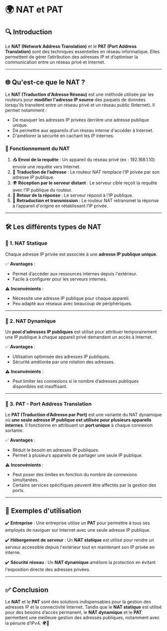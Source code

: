# 🌍 NAT et PAT

## 🔍 Introduction

Le **NAT (Network Address Translation)** et le **PAT (Port Address Translation)** sont des techniques essentielles en réseau informatique. Elles permettent de gérer l’attribution des adresses IP et d’optimiser la communication entre un réseau privé et Internet.

---

## 🌐 Qu'est-ce que le NAT ?

Le **NAT (Traduction d'Adresse Réseau)** est une méthode utilisée par les routeurs pour **modifier l'adresse IP source** des paquets de données lorsqu'ils transitent entre un réseau privé et un réseau public (Internet). Il permet notamment :

- De masquer les adresses IP privées derrière une adresse publique unique.
- De permettre aux appareils d'un réseau interne d'accéder à Internet.
- D'améliorer la sécurité en cachant les IP internes.

### 🔧 Fonctionnement du NAT

1. 📤 **Envoi de la requête** : Un appareil du réseau privé (ex : 192.168.1.10) envoie une requête vers Internet.
2. 🔄 **Traduction de l’adresse** : Le routeur NAT remplace l’IP privée par son adresse IP publique.
3. 🌍 **Réception par le serveur distant** : Le serveur cible reçoit la requête avec l’IP publique du routeur.
4. 📩 **Retour de la réponse** : Le serveur répond à l'IP publique.
5. 🔁 **Retraduction et transmission** : Le routeur NAT retransmet la réponse à l’appareil d'origine en rétablissant l’IP privée.

---

## 🛠️ Les différents types de NAT

### 🔹 1. NAT Statique

Chaque adresse IP privée est associée à une **adresse IP publique unique**.

✅ **Avantages** :
- Permet d’accéder aux ressources internes depuis l'extérieur.
- Facile à configurer pour les serveurs internes.

⚠️ **Inconvénients** :
- Nécessite une adresse IP publique pour chaque appareil.
- Peu adapté aux réseaux avec beaucoup de périphériques.

---

### 🔹 2. NAT Dynamique

Un **pool d’adresses IP publiques** est utilisé pour attribuer temporairement une IP publique à chaque appareil privé demandant un accès à Internet.

✅ **Avantages** :
- Utilisation optimisée des adresses IP publiques.
- Sécurité améliorée par une rotation des adresses.

⚠️ **Inconvénients** :
- Peut limiter les connexions si le nombre d’adresses publiques disponibles est insuffisant.

---

### 🔹 3. PAT - Port Address Translation

Le **PAT (Traduction d’Adresse par Port)** est une variante du NAT dynamique où **une seule adresse IP publique est utilisée pour plusieurs appareils internes**. Il fonctionne en attribuant un **port unique** à chaque connexion sortante.

✅ **Avantages** :
- Réduit le besoin en adresses IP publiques.
- Permet à plusieurs appareils de partager une seule IP publique.

⚠️ **Inconvénients** :
- Peut poser des limites en fonction du nombre de connexions simultanées.
- Certains services spécifiques peuvent être affectés par la gestion des ports.

---

## 🔗 Exemples d'utilisation

✔️ **Entreprise** : Une entreprise utilise un **PAT** pour permettre à tous ses employés de naviguer sur Internet avec une seule adresse IP publique.

✔️ **Hébergement de serveur** : Un **NAT statique** est utilisé pour rendre un serveur accessible depuis l'extérieur tout en maintenant son IP privée en interne.

✔️ **Sécurité réseau** : Un **NAT dynamique** améliore la protection en évitant l'exposition directe des adresses privées.

---

## ✅ Conclusion

Le **NAT** et le **PAT** sont des solutions indispensables pour la gestion des adresses IP et la connectivité Internet. Tandis que le **NAT statique** est utilisé pour des besoins d’accès permanent, le **NAT dynamique** et le **PAT** permettent une meilleure gestion des adresses publiques, notamment avec la pénurie d’IPv4. 🌍🔗
